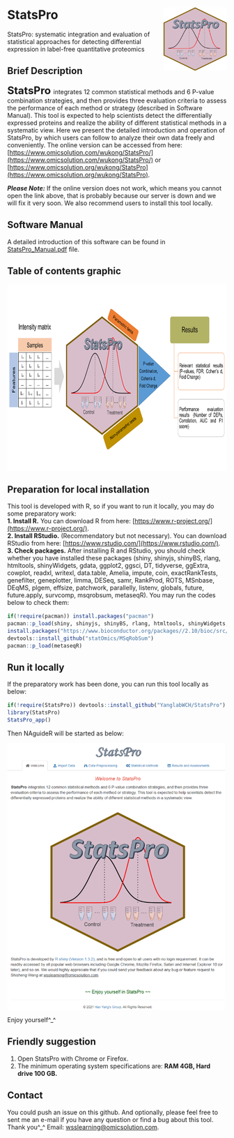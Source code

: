 # StatsPro<img src="StatsProhome.png" align="right" height="145" width="145"/>
StatsPro: systematic integration and evaluation of statistical approaches for detecting differential expression in label-free quantitative proteomics

## Brief Description
**<font size='5'> StatsPro </font>** integrates 12 common statistical methods and 6 P-value combination strategies, and then provides three evaluation criteria to assess the performance of each method or strategy (described in Software Manual). This tool is expected to help scientists detect the differentially expressed proteins and realize the ability of different statistical methods in a systematic view. Here we present the detailed introduction and operation of StatsPro, by which users can follow to analyze their own data freely and conveniently. The online version can be accessed from here: [https://www.omicsolution.com/wukong/StatsPro/](https://www.omicsolution.com/wukong/StatsPro/) or [https://www.omicsolution.org/wukong/StatsPro](https://www.omicsolution.org/wukong/StatsPro).

***Please Note:*** If the online version does not work, which means you cannot open the link above, that is probably because our server is down and we will fix it very soon. We also recommend users to install this tool locally.

## Software Manual
A detailed introduction of this software can be found in [StatsPro_Manual.pdf](https://github.com/YanglabWCH/StatsPro/blob/main/StatsPro_Manual.pdf) file.

## Table of contents graphic

<img src="StatsPro_TOC.png" align="center" height="429" width="800"/>

## Preparation for local installation
This tool is developed with R, so if you want to run it locally, you may do some preparatory work:  
**1. Install R.** You can download R from here: [https://www.r-project.org/](https://www.r-project.org/).  
**2. Install RStudio.** (Recommendatory but not necessary). You can download RStudio from here: [https://www.rstudio.com/](https://www.rstudio.com/).  
**3. Check packages.** After installing R and RStudio, you should check whether you have installed these packages (shiny, shinyjs, shinyBS, rlang, htmltools, shinyWidgets, gdata, ggplot2, ggsci, DT, tidyverse, ggExtra, cowplot, readxl, writexl, data.table, Amelia, impute, coin, exactRankTests, genefilter, geneplotter, limma, DESeq, samr, RankProd, ROTS, MSnbase, DEqMS, plgem, effsize, patchwork, parallelly, listenv, globals, future, future.apply, survcomp, msqrobsum, metaseqR). You may run the codes below to check them:

```r
if(!require(pacman)) install.packages("pacman")
pacman::p_load(shiny, shinyjs, shinyBS, rlang, htmltools, shinyWidgets, gdata, ggplot2, ggsci, DT, tidyverse, ggExtra, cowplot, readxl, writexl, data.table, Amelia, impute, coin, exactRankTests, genefilter, geneplotter, limma, samr, RankProd, ROTS, MSnbase, DEqMS, plgem, effsize, patchwork, parallelly, listenv, globals, future, future.apply, survcomp)
install.packages("https://www.bioconductor.org/packages//2.10/bioc/src/contrib/DESeq_1.8.3.tar.gz", repos = NULL, type = "source")
devtools::install_github("statOmics/MSqRobSum")
pacman::p_load(metaseqR)
```

## Run it locally
If the preparatory work has been done, you can run this tool locally as below:
```r
if(!require(StatsPro)) devtools::install_github("YanglabWCH/StatsPro")
library(StatsPro)
StatsPro_app()
```

Then NAguideR will be started as below:

<img src="homepage.png" align="center" height="612" width="500"/>


Enjoy yourself^_^


## Friendly suggestion
1. Open StatsPro with Chrome or Firefox.
2. The minimum operating system specifications are: **RAM 4GB, Hard drive 100 GB.**


## Contact
You could push an issue on this github. And optionally, please feel free to sent me an e-mail if you have any question or find a bug about this tool. Thank you^_^
Email: wsslearning@omicsolution.com.
